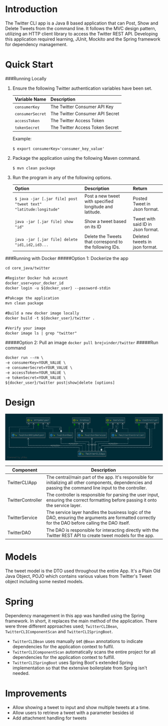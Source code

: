 # Introduction
The Twitter CLI app is a Java 8 based application that can Post, Show and Delete Tweets from the command line. It follows the MVC design pattern, utilizing an HTTP client library to access the Twitter REST API. Developing this application required learning, JUnit, Mockito and the Spring framework for dependency management.

# Quick Start
###Running Locally
1. Ensure the following Twitter authentication variables have been set.

    Variable Name | Description
    --- | ---
    `consumerKey` | The Twitter Consumer API Key
    `consumerSecret` | The Twitter Consumer API Secret
    `accessToken` | The Twitter Access Token
    `tokenSecret` | The Twitter Access Token Secret
    Example:
    
    `$ export consumerKey='consumer_key_value'`
2. Package the application using the following Maven command.

    `$ mvn clean package`
3. Run the program in any of the following options.

    Option | Description | Return
    --- | --- | ---
    `$ java -jar [.jar file] post "tweet text" "latitude:longitude"` | Post a new tweet with specified longitude and latitude. | Posted Tweet in Json format.
    `java -jar [.jar file] show "id"` | Show a tweet based on its ID | Tweet with said ID in Json format.
    `java -jar [.jar file] delete "id1,id2,id3...` | Delete the Tweets that correspond to the following IDs. | Deleted tweets in json format.
###Running with Docker
#####Option 1: Dockerize the app
```
cd core_java/twitter

#Register Docker hub account
docker_user=your_docker_id
docker login -u ${docker_user} --password-stdin

#Pakcage the application
mvn clean package

#Build a new docker image locally
docker build -t ${docker_user}/twitter .

#Verify your image
docker image ls | grep "twitter"
```
#####Option 2: Pull an image
`docker pull brejvinder/twitter`
#####Run command
```
docker run --rm \
-e consumerKey=YOUR_VALUE \
-e consumerSecret=YOUR_VALUE \
-e accessToken=YOUR_VALUE \
-e tokenSecret=YOUR_VALUE \
${docker_user}/twitter post|show|delete [options]
```

# Design
![UML Diagram](./assets/UML_Diag.png)

Component | Description
--- | ---
TwitterCLIApp | The central/main part of the app. It's responsible for initializing all other components, dependencies and passing the command line input to the controller.
TwitterController | The controller is responsible for parsing the user input, ensuring the correct formatting before passing it onto the service layer.
TwitterService | The service layer handles the business logic of the DAO, ensuring the arguments are formatted correctly for the DAO before calling the DAO itself. 
TwitterDAO | The DAO is responsible for interacting directly with the Twitter REST API to create tweet models for the app.

# Models
The tweet model is the DTO used throughout the entire App. It's a Plain Old Java Object, POJO which contains various values from Twitter's Tweet object including some nested models. 

# Spring
Dependency management in this app was handled using the Spring framework. In short, it replaces the main method of the application. There were three different approaches used; `TwitterCLIBean`, `TwitterCLIComponentScan` and `TwitterCLISpringBoot`.
- `TwitterCLIBean` uses manually set `@Bean` annotations to indicate dependencies for the application context to fulfil.
- `TwitterCLIComponentScan` automatically scans the entire project for all dependencies for the application context to fulfill.
- `TwitterCLISpringBoot` uses Spring Boot's extended Spring implementation so that the extensive boilerplate from Spring isn't needed.

# Improvements
* Allow showing a tweet to input and show multiple tweets at a time.
* Allow users to retrieve a tweet with a parameter besides id
* Add attachment handling for tweets
